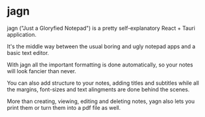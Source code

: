 # jagn

jagn ("Just a Gloryfied Notepad") is a pretty self-explanatory React + Tauri application.

It's the middle way between the usual boring and ugly notepad apps and a basic text editor.

With jagn all the important formatting is done automatically, so your notes will look fancier than never.

You can also add structure to your notes, adding titles and subtitles while all the margins, font-sizes and text alingments are done behind the scenes.

More than creating, viewing, editing and deleting notes, yagn also lets you print them or turn them into a pdf file as well.
